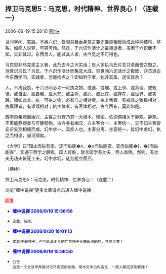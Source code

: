 ## 捍卫马克思5：马克思，时代精神、世界良心！（连载一）
2006-09-19 15:28:10
[原址▸](http://www.fxgan.com/chan_time/2006_07_12/306.htm)



 



 


 


 世间学问、实践，不离六识，皆眼耳鼻舌身意之妄识妄测相缠而成此种种结构、体系，如痴人说梦，可笑可怜。马氏，于六识作活计之最通透者，虽困于六识而不知，实非其过。东西哲人，能过其人者，古今觅之不可得也。


 


  马克思非马克思主义者，此乃古今之大实话；世人多执马氏片言只语而誉之毁之，岂真识马氏？马氏，于六识作活计而集其大成，穷世间六识活计之极致，非贯通古今东西学问、实践者，岂能检点之？即如列宁者，犹非其属，遑论其余？


 


  人，不离我执，于六识间必寻一可执之物，或道、或理、或上帝、或真理、或规律，或自由、或自我、或大梵、或主体、或心、或此在、或存在、或世界、或实践，诸如此类。执一可执之物，必有与之相对者。执上帝者，有被救之牧民相对；执真理者，有谬误相对；执主体者，有客体相对。古今西东，莫非如是。


 


  西学自希腊而始兴，主客之分野乃其一大根本。理论，依词源相关于静观。静观，不离能静观者与可静观物。古今多有痴汉，立主客合一、主客统一，实不知主客皆妄识妄测相缠而成，幻中求一，真痴人也。主客分离、主客统一，皆幻中求幻，执之而相诤，诚可悯矣。


 


  《大学》曰“知止而后有定，定而后能&#xfffd;o，&#xfffd;o而后能安，安而后能&#xfffd;]，&#xfffd;]而后能得”，实通于西学之静观。国人好胜，皆言国学有功夫，西人难晓。然则，有功夫无功夫皆死工夫，幻中求幻，徒劳捉空而已。


 


 （待续）


 


 捍卫马克思5：马克思，时代精神、世界良心！（连载二）


 


 
  浏览“缠中说禅”更多文章请点击进入缠中说禅
 





<font color='red'>**回复**</font>


- <font color='blue'>**缠中说禅 2006/9/19 15:38:56**</font>
- ```
  连载，待续。
  ```
- <font color='blue'>**缠中说禅 2006/9/20 18:01:13**</font>
- ```
  本ID不删帖子，但与新浪无关的广告帖子会被新浪删的，各位注意！
  ```
- <font color='blue'>**缠中说禅 2006/9/19 15:36:50**</font>
- ```
  公告
  这是一个从哲学角度讨论马克思的论稿，用半文半白的古文，一般人都应该能看懂！
  ```
